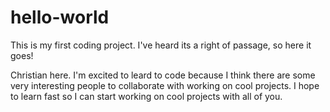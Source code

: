 # hello-world
This is my first coding project. I've heard its a right of passage, so here it goes!

Christian here. I'm excited to leard to code because I think there are some very interesting people to collaborate with working on cool projects. I hope to learn fast so I can start working on cool projects with all of you.
